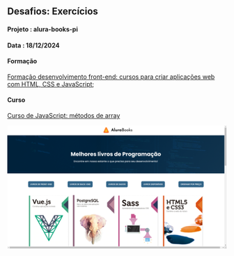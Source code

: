 ## Desafios: Exercícios
#### Projeto : alura-books-pi
#### Data : 18/12/2024

#### Formação
[Formação desenvolvimento front-end: cursos para criar aplicações web com HTML, CSS e JavaScript](https://cursos.alura.com.br/formacao-javascript-front-end);

#### Curso
[Curso de JavaScript: métodos de array](https://cursos.alura.com.br/course/javascript-metodos-array)


![Tela do projeto.](./imagens/TelaDoAluraBooksAPI.png "Tela do projeto")